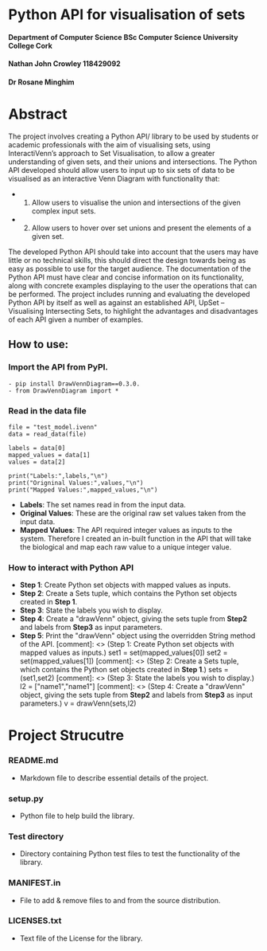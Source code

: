 # Python API for visualisation of sets
#### Department of Computer Science BSc Computer Science University College Cork
#### Nathan John Crowley 118429092
####  Dr Rosane Minghim

# Abstract
The project involves creating a Python API/ library to be used by students or academic
professionals with the aim of visualising sets, using InteractiVenn’s approach to Set
Visualisation, to allow a greater understanding of given sets, and their unions and
intersections. The Python API developed should allow users to input up to six sets of data to
be visualised as an interactive Venn Diagram with functionality that:
- 1) Allow users to visualise the union and intersections of the given complex input sets.
- 2) Allow users to hover over set unions and present the elements of a given set.

The developed Python API should take into account that the users may have little or no
technical skills, this should direct the design towards being as easy as possible to use for the
target audience. The documentation of the Python API must have clear and concise
information on its functionality, along with concrete examples displaying to the user the
operations that can be performed.
The project includes running and evaluating the developed Python API by itself as well as
against an established API, UpSet – Visualising Intersecting Sets, to highlight the advantages
and disadvantages of each API given a number of examples.


## How to use:
### Import the API from PyPI.
	- pip install DrawVennDiagram==0.3.0.
	- from DrawVennDiagram import *
### Read in the data file 
	file = "test_model.ivenn"
	data = read_data(file)

	labels = data[0]
	mapped_values = data[1]
	values = data[2]

	print("Labels:",labels,"\n")
	print("Origninal Values:",values,"\n")
	print("Mapped Values:",mapped_values,"\n")
- **Labels**: The set names read in from the input data.
- **Original Values**: These are the original raw set values taken from the input data.
- **Mapped Values**: The API required integer values as inputs to the system. Therefore I created an in-built function in the API that will take the biological and map each raw value to a unique integer value.

### How to interact with Python API
- **Step 1**: Create Python set objects with mapped values as inputs.
- **Step 2**: Create a Sets tuple, which contains the Python set objects created in **Step 1**.
- **Step 3**: State the labels you wish to display.
- **Step 4**: Create a "drawVenn" object, giving the sets tuple from **Step2** and labels from **Step3** as input parameters.
- **Step 5**: Print the "drawVenn" object using the overridden String method of the API.
	[comment]: <> (Step 1: Create Python set objects with mapped values as inputs.)
	set1 = set(mapped_values[0])
	set2 = set(mapped_values[1])
	[comment]: <> (Step 2: Create a Sets tuple, which contains the Python set objects created in **Step 1**.)
	sets = (set1,set2)
	[comment]: <> (Step 3: State the labels you wish to display.)
	l2 = ["name1","name1"]
	[comment]: <> (Step 4: Create a "drawVenn" object, giving the sets tuple from **Step2** and labels from **Step3** as input parameters.)
	v = drawVenn(sets,l2)

		
# Project Strucutre
### README.md
- Markdown file to describe essential details of the project.
### setup.py
- Python file to help build the library.
### Test directory
- Directory containing Python test files to test the functionality of the library.
### MANIFEST.in
- File to add & remove files to and from the source distribution.
### LICENSES.txt
- Text file of the License for the library.
